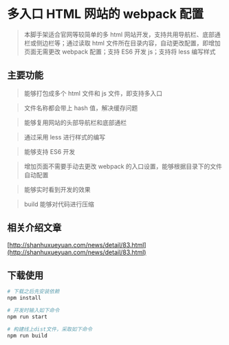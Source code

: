 # 多入口 HTML 网站的 webpack 配置

> 本脚手架适合官网等较简单的多 html 网站开发，支持共用导航栏、底部通栏或侧边栏等；通过读取 html 文件所在目录内容，自动更改配置，即增加页面无需更改 webpack 配置；支持 ES6 开发 js；支持将 less 编写样式

## 主要功能

> 能够打包成多个 html 文件和 js 文件，即支持多入口

> 文件名称都会带上 hash 值，解决缓存问题

> 能够复用网站的头部导航栏和底部通栏

> 通过采用 less 进行样式的编写

> 能够支持 ES6 开发

> 增加页面不需要手动去更改 webpack 的入口设置，能够根据目录下的文件自动配置

> 能够实时看到开发的效果

> build 能够对代码进行压缩

## 相关介绍文章

[http://shanhuxueyuan.com/news/detail/83.html](http://shanhuxueyuan.com/news/detail/83.html)

## 下载使用

```bash
# 下载之后先安装依赖
npm install

# 开发时输入如下命令
npm run start

# 构建线上dist文件，采取如下命令
npm run build

```
